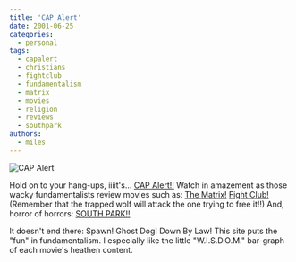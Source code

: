 ```yaml
---
title: 'CAP Alert'
date: 2001-06-25
categories:
  - personal
tags:
  - capalert
  - christians
  - fightclub
  - fundamentalism
  - matrix
  - movies
  - religion
  - reviews
  - southpark
authors:
  - miles
---
```


![CAP Alert](/images/capcomthrujesus.gif)

Hold on to your hang-ups, iiiit's... [CAP Alert!!](http://www.capalert.com) Watch in amazement as those wacky fundamentalists review movies such as: [The Matrix!](http://www.capalert.com/capreports/matrix.htm) [Fight Club!](http://www.capalert.com/capreports/fightclub.htm) (Remember that the trapped wolf will attack the one trying to free it!!) And, horror of horrors: [SOUTH PARK!!](http://www.capalert.com/capreports/southpark.htm)

It doesn't end there: Spawn! Ghost Dog! Down By Law! This site puts the "fun" in fundamentalism. I especially like the little "W.I.S.D.O.M." bar-graph of each movie's heathen content.
